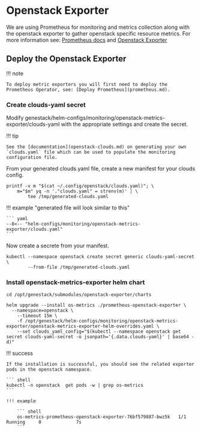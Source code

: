 # Openstack Exporter

We are using Prometheus for monitoring and metrics collection along with the openstack exporter to gather openstack specific resource metrics.
For more information see: [Prometheus docs](https://prometheus.io) and [Openstack Exporter](https://github.com/openstack-exporter/openstack-exporter)

## Deploy the Openstack Exporter

!!! note

    To deploy metric exporters you will first need to deploy the Prometheus Operator, see: [Deploy Prometheus](prometheus.md).

### Create clouds-yaml secret

Modify genestack/helm-configs/monitoring/openstack-metrics-exporter/clouds-yaml with the appropriate settings and create the secret.

!!! tip

    See the [documentation](openstack-clouds.md) on generating your own `clouds.yaml` file which can be used to populate the monitoring configuration file.

From your generated clouds.yaml file, create a new manifest for your clouds config.

``` shell
printf -v m "$(cat ~/.config/openstack/clouds.yaml)"; \
    m="$m" yq -n '."clouds.yaml" = strenv(m)' | \
        tee /tmp/generated-clouds.yaml
```

!!! example "generated file will look similar to this"

    ``` yaml
    --8<-- "helm-configs/monitoring/openstack-metrics-exporter/clouds.yaml"
    ```

Now create a secrete from your manifest.

``` shell
kubectl --namespace openstack create secret generic clouds-yaml-secret \
        --from-file /tmp/generated-clouds.yaml
```

### Install openstack-metrics-exporter helm chart

``` shell
cd /opt/genestack/submodules/openstack-exporter/charts

helm upgrade --install os-metrics ./prometheus-openstack-exporter \
  --namespace=openstack \
    --timeout 15m \
    -f /opt/genestack/helm-configs/monitoring/openstack-metrics-exporter/openstack-metrics-exporter-helm-overrides.yaml \
    --set clouds_yaml_config="$(kubectl --namespace openstack get secret clouds-yaml-secret -o jsonpath='{.data.clouds-yaml}' | base64 -d)"
```

!!! success

    If the installation is successful, you should see the related exporter pods in the openstack namespace.

    ``` shell
    kubectl -n openstack  get pods -w | grep os-metrics
    ```

    !!! example

        ``` shell
        os-metrics-prometheus-openstack-exporter-76bf579887-bwz5k   1/1     Running     0             7s
        ```
